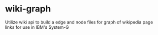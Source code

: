 # wiki-graph
Utilize wiki api to build a edge and node files for graph of wikipedia page links for use in IBM's System-G
